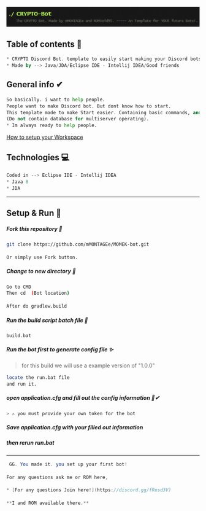  ![Slogan](https://github.com/mMONTAGEe/CRYPTO-Bot/blob/master/src/main/resources/slogan.png)


## Table of contents 📑
```kotlin
* CRYPTO Discord Bot. template to easily start making your Discord bots.
* Made by --> Java/JDA/Eclipse IDE - Intellij IDEA/Good friends
```

## General info ✔
```python
So basically. i want to help people.
People want to make Discord bot. But dont know how to start.
This template made to make Start easier. Containing basic commands, and stuff
(Do not contain database for multiserver operating).
* Im always ready to help people.
```

[How to setup your Workspace](https://github.com/mMONTAGEe/CRYPTO-Bot/blob/master/GettingStarted.txt)


## Technologies 💻
```java
Coded in --> Eclipse IDE - Intellij IDEA
* Java 8
* JDA 
```
-----------------------------------------------------------------------------------------------------------

## Setup & Run 🙌

##### Fork this repository 🍴
```bash
git clone https://github.com/mMONTAGEe/MOMEK-bot.git

Or simply use Fork button.
```
	
##### Change to new directory 📁
```bash
Go to CMD
Then cd  (Bot location)

After do gradlew.build
```
	
##### Run the build script batch file  📂
```bash
build.bat
```
	
##### Run the bot first to generate config file ✨
> for this build we will use a example version of "1.0.0"

```bash
locate the run.bat file
and run it.
```

##### open application.cfg and fill out the config information 📑✔
```bash
> ⚠ you must provide your own token for the bot
```

##### Save application.cfg with your filled out information
##### then rerun run.bat



------------------------------------------------------------------------------------------------------------------------------------------



```java
 GG. You made it. you set up your first bot!  

For any questions ask me or ROM here, 

* [For any questions Join here!](https://discord.gg/fResd3V)

**I and ROM available there.**
```
